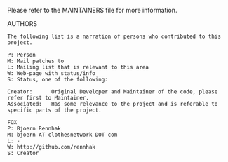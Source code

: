 Please refer to the MAINTAINERS file for more information.

AUTHORS

    The following list is a narration of persons who contributed to this project.

    P: Person
    M: Mail patches to
    L: Mailing list that is relevant to this area
    W: Web-page with status/info
    S: Status, one of the following:

    Creator:      Original Developer and Maintainer of the code, please refer first to Maintainer.
    Associated:   Has some relevance to the project and is referable to specific parts of the project.

    FOX
    P: Bjoern Rennhak
    M: bjoern AT clothesnetwork DOT com
    L: -
    W: http://github.com/rennhak
    S: Creator

